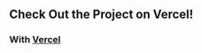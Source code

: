 ## Check Out the Project on Vercel!

### With [Vercel]([https://vercel.com](https://vercel.com/martinmashalov-gmailcom/svelte-final-social/2k9TaGEybKc4Ar9kHQz3VLiqYVQY))
